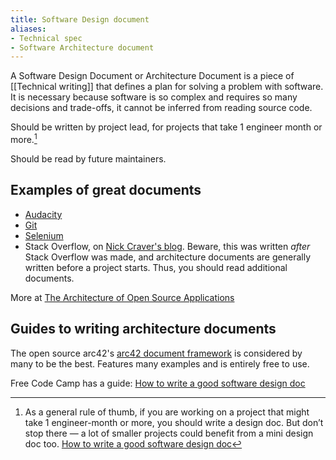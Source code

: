```yaml
---
title: Software Design document
aliases:
- Technical spec
- Software Architecture document
---
```


A Software Design Document or Architecture Document is a piece of [[Technical writing]] that defines a plan for solving a problem with software. It is necessary because software is so complex and requires so many decisions and trade-offs, it cannot be inferred from reading source code.

Should be written by project lead, for projects that take 1 engineer month or more.[^1]

Should be read by future maintainers.

## Examples of great documents

- [Audacity](http://aosabook.org/en/audacity.html)
- [Git](http://aosabook.org/en/git.html)
- [Selenium](http://aosabook.org/en/selenium.html)
- Stack Overflow, on [Nick Craver's blog](https://nickcraver.com/blog/2016/02/17/stack-overflow-the-architecture-2016-edition/). Beware, this was written *after* Stack Overflow was made, and architecture documents are generally written before a project starts. Thus, you should read additional documents.

More at [The Architecture of Open Source Applications](http://aosabook.org/en/index.html)

<!-- Eventually the section below should be removed -->

## Guides to writing architecture documents

The open source arc42's [arc42 document framework](https://docs.arc42.org/home/) is considered by many to be the best. Features many examples and is entirely free to use.

Free Code Camp has a guide: [How to write a good software design doc](https://www.freecodecamp.org/news/how-to-write-a-good-software-design-document-66fcf019569c/)

[^1]: As a general rule of thumb, if you are working on a project that might take 1 engineer-month or more, you should write a design doc. But don’t stop there — a lot of smaller projects could benefit from a mini design doc too. [How to write a good software design doc](https://www.freecodecamp.org/news/how-to-write-a-good-software-design-document-66fcf019569c/)

